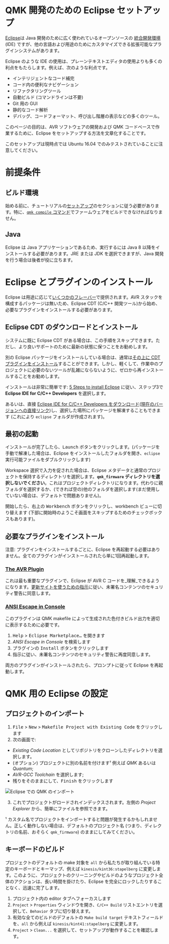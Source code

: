 # QMK 開発のための Eclipse セットアップ

<!---
  original document: 0.12.41:docs/other_eclipse.md
  git diff 0.12.41 HEAD -- docs/other_eclipse.md | cat
-->

[Eclipse][1]は Java 開発のために広く使われているオープンソースの [統合開発環境](https://en.wikipedia.org/wiki/Integrated_development_environment) (IDE) ですが、他の言語および用途のためにカスタマイズできる拡張可能なプラグインシステムがあります。

Eclipse のような IDE の使用は、プレーンテキストエディタの使用よりも多くの利点をもたらします。例えば、次のような利点です。
* インテリジェントなコード補完
* コード内の便利なナビゲーション
* リファクタリングツール
* 自動ビルド (コマンドラインは不要)
* Git 用の GUI
* 静的なコード解析
* デバッグ、コードフォーマット、呼び出し階層の表示などの多くのツール。

このページの目的は、AVR ソフトウェアの開発および QMK コードベースで作業するために、Eclipse をセットアップする方法を文章化することです。

このセットアップは現時点では Ubuntu 16.04 でのみテストされていることに注意してください。

# 前提条件
## ビルド環境
始める前に、チュートリアルの[セットアップ](ja/newbs_getting_started.md)のセクションに従う必要があります。特に、[`qmk compile` コマンド](ja/newbs_building_firmware.md#build-your-firmware)でファームウェアをビルドできなければなりません。

## Java
Eclipse は Java アプリケーションであるため、実行するには Java 8 以降をインストールする必要があります。JRE または JDK を選択できますが、Java 開発を行う場合は後者が役に立ちます。

# Eclipse とプラグインのインストール
Eclipse は用途に応じて[いくつかのフレーバー](https://www.eclipse.org/downloads/eclipse-packages/)で提供されます。AVR スタックを構成するパッケージは無いため、Eclipse CDT (C/C++ 開発ツール)から始め、必要なプラグインをインストールする必要があります。

## Eclipse CDT のダウンロードとインストール
システムに既に Eclipse CDT がある場合は、この手順をスキップできます。ただし、より良いサポートのために最新の状態に保つことをお勧めします。

別の Eclipse パッケージをインストールしている場合は、通常は[その上に CDT プラグインをインストール](https://eclipse.org/cdt/downloads.php)することができます。しかし、軽くして、作業中のプロジェクトに必要のないツールが乱雑にならないように、ゼロから再インストールすることをお勧めします。

インストールは非常に簡単です: [5 Steps to install Eclipse](https://eclipse.org/downloads/eclipse-packages/?show_instructions=TRUE) に従い、ステップ3で **Eclipse IDE for C/C++ Developers** を選択します。

あるいは、直接 [Eclipse IDE for C/C++ Developers をダウンロード](https://www.eclipse.org/downloads/eclipse-packages/)([現在のバージョンへの直接リンク](https://www.eclipse.org/downloads/packages/eclipse-ide-cc-developers/neonr))し、選択した場所にパッケージを解凍することもできます (これにより `eclipse` フォルダが作成されます)。

## 最初の起動
インストールが完了したら、<kbd>Launch</kbd> ボタンをクリックします。(パッケージを手動で解凍した場合は、Eclipse をインストールしたフォルダを開き、`eclipse` 実行可能ファイルをダブルクリックします)

Workspace 選択で入力を促された場合は、Eclipse メタデータと通常のプロジェクトを保持するディレクトリを選択します。**`qmk_firmware` ディレクトリを選択しないでください**。これはプロジェクトディレクトリになります。代わりに親フォルダを選択するか、(できれば空の)他のフォルダを選択します(まだ使用していない場合は、デフォルトで問題ありません)。

開始したら、右上の <kbd>Workbench</kbd> ボタンをクリックし、workbench ビューに切り替えます (下部に開始時のようこそ画面をスキップするためのチェックボックスもあります)。

## 必要なプラグインをインストール
注意: プラグインをインストールするごとに、Eclipse を再起動する必要はありません。全てのプラグインがインストールされたら単に1回再起動します。

### [The AVR Plugin](https://avr-eclipse.sourceforge.net/)
これは最も重要なプラグインで、Eclipse が AVR C コードを_理解_できるようになります。[更新サイトを使うための指示](https://avr-eclipse.sourceforge.net/wiki/index.php/Plugin_Download#Update_Site)に従い、未署名コンテンツのセキュリティ警告に同意します。

### [ANSI Escape in Console](https://marketplace.eclipse.org/content/ansi-escape-console)
このプラグインは QMK makefile によって生成された色付きビルド出力を適切に表示するために必要です。

1. <kbd>Help</kbd> > <kbd>Eclipse Marketplace…</kbd> を開きます
2. _ANSI Escape in Console_ を検索します
3. プラグインの <samp>Install</samp> ボタンをクリックします
4. 指示に従い、未署名コンテンツのセキュリティ警告に再度同意します。

両方のプラグインがインストールされたら、プロンプトに従って Eclipse を再起動します。

# QMK 用の Eclipse の設定
## プロジェクトのインポート
1. <kbd>File</kbd> > <kbd>New</kbd> > <kbd>Makefile Project with Existing Code</kbd> をクリックします
2. 次の画面で:
* _Existing Code Location_ としてリポジトリをクローンしたディレクトリを選択します。
* (オプション) プロジェクトに別の名前を付けます¹ 例えば _QMK_ あるいは _Quantum_;
* _AVR-GCC Toolchain_ を選択します;
* 残りをそのままにして、<kbd>Finish</kbd> をクリックします

![Eclipse での QMK のインポート](https://i.imgur.com/oHYR1yW.png)

3. これでプロジェクトがロードされインデックスされます。左側の _Project Explorer_ から、簡単にファイルを参照できます。

¹ カスタム名でプロジェクトをインポートすると問題が発生するかもしれません。正しく動作しない場合は、デフォルトのプロジェクト名 (つまり、ディレクトリの名前、おそらく `qmk_firmware`) のままにしてみてください。

## キーボードのビルド

プロジェクトのデフォルトの make 対象を `all` から私たちが取り組んでいる特定のキーボードとキーマップ、例えば  `kinesis/kint36:stapelberg` に変更します。このように、プロジェクトのクリーニングやビルドのようなプロジェクト全体のアクションは、長い時間を掛けたり、Eclipse を完全にロックしたりすることなく、迅速に完了します。

1. プロジェクト内の editor タブへフォーカスします
2. `Project` > `Properties` ウィンドウを開き、`C/C++ Build` リストエントリを選択して、`Behavior` タブに切り替えます。
3. 有効な全てのビルドのデフォルトの `Make build target` テキストフィールドを、`all` から例えば `kinesis/kint41:stapelberg` に変更します。
4. `Project` > `Clean...` を選択して、セットアップが動作することを確認します。

[1]: https://en.wikipedia.org/wiki/Eclipse_(software)
